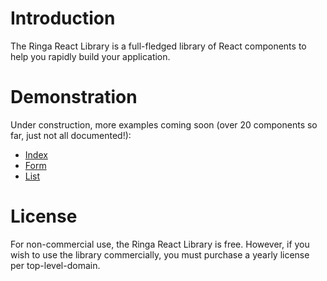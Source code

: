 # Introduction

The Ringa React Library is a full-fledged library of React components to help you rapidly build your application.

# Demonstration

Under construction, more examples coming soon (over 20 components so far, just not all documented!):

* [Index](http://react.ringajs.com/)
* [Form](http://react.ringajs.com/form)
* [List](http://react.ringajs.com/list)

# License

For non-commercial use, the Ringa React Library is free. However, if you wish to use the library commercially, you must purchase a yearly license per top-level-domain.
